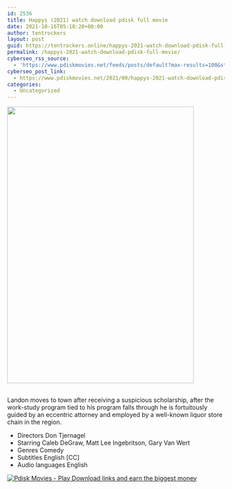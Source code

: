 ```yaml
---
id: 2536
title: Happys (2021) watch download pdisk full movie
date: 2021-10-16T05:10:20+00:00
author: tentrockers
layout: post
guid: https://tentrockers.online/happys-2021-watch-download-pdisk-full-movie/
permalink: /happys-2021-watch-download-pdisk-full-movie/
cyberseo_rss_source:
  - 'https://www.pdiskmovies.net/feeds/posts/default?max-results=100&start-index=301'
cyberseo_post_link:
  - https://www.pdiskmovies.net/2021/09/happys-2021-watch-download-pdisk-full.html
categories:
  - Uncategorized
---
```

<div class="separator">
  <a href="https://1.bp.blogspot.com/-tm-02SnfmRU/YUdxPDyd6ZI/AAAAAAAAADc/-Q_J9AsiuGgoj72-5VVBLZn9Nc-MajQRgCNcBGAsYHQ/s1481/Happys%2B%25282021%2529%2Bwatch%2Bdownload%2Bpdisk%2Bfull%2Bmovie.jpg" imageanchor="1"><img loading="lazy" border="0" data-original-height="1481" data-original-width="1000" height="640" src="https://1.bp.blogspot.com/-tm-02SnfmRU/YUdxPDyd6ZI/AAAAAAAAADc/-Q_J9AsiuGgoj72-5VVBLZn9Nc-MajQRgCNcBGAsYHQ/w432-h640/Happys%2B%25282021%2529%2Bwatch%2Bdownload%2Bpdisk%2Bfull%2Bmovie.jpg" width="432" /></a>
</div>



## 

<div>
  <div>
    <span>Landon moves to town after receiving a suspicious scholarship, after the work-study program tied to his program falls through he is fortuitously guided by an eccentric attorney and employed by a well-known liquor store chain in the region.</span>
  </div>
  
  <div>
    <ul>
      <li>
        <span>Directors<span> </span>Don Tjernagel</span>
      </li>
      <li>
        <span>Starring<span> </span>Caleb DeGraw, Matt Lee Ingebritson, Gary Van Wert</span>
      </li>
      <li>
        <span>Genres<span> </span>Comedy</span>
      </li>
      <li>
        <span>Subtitles<span> </span>English [CC]</span>
      </li>
      <li>
        <span>Audio languages<span> </span>English</span>
      </li>
    </ul>
  </div>
</div>

[![](https://1.bp.blogspot.com/-a93bp85aB6g/YUXjACCiX3I/AAAAAAAAbQE/GHmPI7h0af0tqn6tYzd0cdrDv9Hu9LUSACLcBGAsYHQ/s16000/Play_it_New-removebg-preview.png "Pdisk Movies - Play Download links and earn the biggest money")](https://www.pdislin.com/share-video?videoid=nv2ld100032f)
